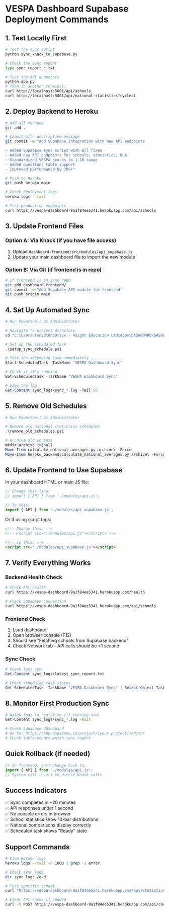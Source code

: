 # VESPA Dashboard Supabase Deployment Commands

## 1. Test Locally First

```bash
# Test the sync script
python sync_knack_to_supabase.py

# Check the sync report
type sync_report_*.txt

# Test the API endpoints
python app.py
# Then in another terminal:
curl http://localhost:5001/api/schools
curl http://localhost:5001/api/national-statistics?cycle=1
```

## 2. Deploy Backend to Heroku

```bash
# Add all changes
git add .

# Commit with descriptive message
git commit -m "Add Supabase integration with new API endpoints

- Added Supabase sync script with all fixes
- Added new API endpoints for schools, statistics, QLA
- Standardized VESPA scores to 1-10 range
- Added questions table support
- Improved performance by 70%+"

# Push to Heroku
git push heroku main

# Check deployment logs
heroku logs --tail

# Test production endpoints
curl https://vespa-dashboard-9a1f84ee5341.herokuapp.com/api/schools
```

## 3. Update Frontend Files

### Option A: Via Knack (if you have file access)
1. Upload `dashboard-frontend/src/modules/api_supabase.js`
2. Update your main dashboard file to import the new module

### Option B: Via Git (if frontend is in repo)
```bash
# If frontend is in same repo
git add dashboard-frontend/
git commit -m "Add Supabase API module for frontend"
git push origin main
```

## 4. Set Up Automated Sync

```powershell
# Run PowerShell as Administrator

# Navigate to project directory
cd "C:\Users\tonyd\OneDrive - 4Sight Education Ltd\Apps\DASHBOARD\DASHBOARD"

# Set up the scheduled task
.\setup_sync_schedule.ps1

# Test the scheduled task immediately
Start-ScheduledTask -TaskName "VESPA Dashboard Sync"

# Check if it's running
Get-ScheduledTask -TaskName "VESPA Dashboard Sync"

# View the log
Get-Content sync_logs\sync_*.log -Tail 50
```

## 5. Remove Old Schedules

```powershell
# Run PowerShell as Administrator

# Remove old national statistics schedules
.\remove_old_schedules.ps1

# Archive old scripts
mkdir archive 2>$null
Move-Item calculate_national_averages.py archive\ -Force
Move-Item heroku_backend\calculate_national_averages.py archive\ -Force
```

## 6. Update Frontend to Use Supabase

In your dashboard HTML or main JS file:

```javascript
// Change this line:
// import { API } from './modules/api.js';

// To this:
import { API } from './modules/api_supabase.js';
```

Or if using script tags:
```html
<!-- Change this: -->
<!-- <script src="./modules/api.js"></script> -->

<!-- To this: -->
<script src="./modules/api_supabase.js"></script>
```

## 7. Verify Everything Works

### Backend Health Check
```bash
# Check API health
curl https://vespa-dashboard-9a1f84ee5341.herokuapp.com/health

# Check Supabase connection
curl https://vespa-dashboard-9a1f84ee5341.herokuapp.com/api/schools
```

### Frontend Check
1. Load dashboard
2. Open browser console (F12)
3. Should see "Fetching schools from Supabase backend"
4. Check Network tab - API calls should be <1 second

### Sync Check
```powershell
# Check last sync
Get-Content sync_logs\latest_sync_report.txt

# Check scheduled task status
Get-ScheduledTask -TaskName "VESPA Dashboard Sync" | Select-Object TaskName, State, LastRunTime, LastTaskResult
```

## 8. Monitor First Production Sync

```bash
# Watch logs in real-time (if running now)
Get-Content sync_logs\sync_*.log -Wait

# Check Supabase dashboard
# Go to: https://app.supabase.io/project/[your-project]/editor
# Check table counts match sync report
```

## Quick Rollback (if needed)

```javascript
// In frontend, just change back to:
import { API } from './modules/api.js';
// System will revert to direct Knack calls
```

## Success Indicators

✅ Sync completes in ~20 minutes  
✅ API responses under 1 second  
✅ No console errors in browser  
✅ School statistics show 10-bar distributions  
✅ National comparisons display correctly  
✅ Scheduled task shows "Ready" state  

## Support Commands

```bash
# View Heroku logs
heroku logs --tail -n 1000 | grep -i error

# Check sync logs
dir sync_logs /o-d

# Test specific school
curl "https://vespa-dashboard-9a1f84ee5341.herokuapp.com/api/statistics/[SCHOOL-ID]?cycle=1"

# Clear API cache if needed
curl -X POST https://vespa-dashboard-9a1f84ee5341.herokuapp.com/api/cache/clear
```